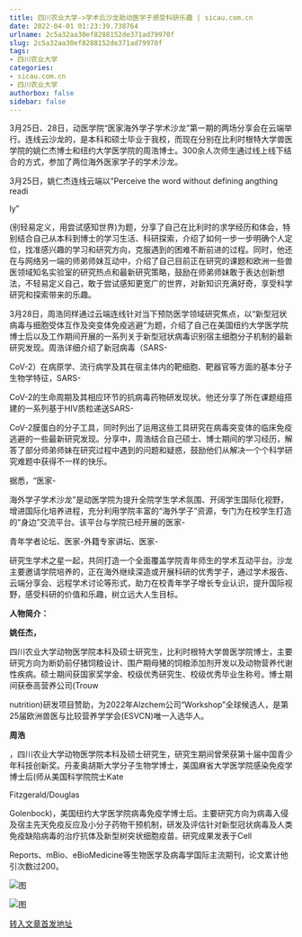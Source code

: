 ```yaml
---
title: 四川农业大学->学术云沙龙助动医学子感受科研乐趣 | sicau.com.cn
date: 2022-04-01 01:23:39.738764
urlname: 2c5a32aa30ef8288152de371ad79970f
slug: 2c5a32aa30ef8288152de371ad79970f
tags: 
- 四川农业大学
categories:
- sicau.com.cn
- 四川农业大学
authorbox: false
sidebar: false
---
```

3月25日、28日，动医学院“医家海外学子学术沙龙”第一期的两场分享会在云端举行。连线云沙龙的，是本科和硕士毕业于我校，而现在分别在比利时根特大学兽医学院的姚仁杰博士和纽约大学医学院的周浩博士。300余人次师生通过线上线下结合的方式，参加了两位海外医家学子的学术沙龙。

3月25日，姚仁杰连线云端以“Perceive the word without defining angthing readi
<!--more-->
ly”

(别轻易定义，用尝试感知世界)为题，分享了自己在比利时的求学经历和体会，特别结合自己从本科到博士的学习生活、科研探索，介绍了如何一步一步明确个人定位，找准感兴趣的学习和研究方向，克服遇到的困难不断前进的过程。同时，他还在与网络另一端的师弟师妹互动中，介绍了自己目前正在研究的课题和欧洲一些兽医领域知名实验室的研究热点和最新研究策略，鼓励在师弟师妹敢于表达创新想法，不轻易定义自己，敢于尝试感知更宽广的世界，对新知识充满好奇，享受科学研究和探索带来的乐趣。

3月28日，周浩同样通过云端连线针对当下预防医学领域研究焦点，以“新型冠状病毒与细胞受体互作及突变体免疫逃避”为题，介绍了自己在美国纽约大学医学院博士后以及工作期间开展的一系列关于新型冠状病毒识别宿主细胞分子机制的最新研究发现。周浩详细介绍了新冠病毒（SARS-

CoV-2）在病原学、流行病学及其在宿主体内的靶细胞、靶器官等方面的基本分子生物学特征，SARS-

CoV-2的生命周期及其相应环节的抗病毒药物研发现状。他还分享了所在课题组搭建的一系列基于HIV质粒递送SARS-

CoV-2膜蛋白的分子工具，同时列出了运用这些工具研究在病毒突变体的临床免疫逃避的一些最新研究发现。分享中，周浩结合自己硕士、博士期间的学习经历，解答了部分师弟师妹在研究过程中遇到的问题和疑惑，鼓励他们从解决一个个科学研究难题中获得不一样的快乐。

据悉，“医家-

海外学子学术沙龙”是动医学院为提升全院学生学术氛围、开阔学生国际化视野，增进国际化培养进程，充分利用学院丰富的“海外学子”资源，专门为在校学生打造的“身边”交流平台。该平台与学院已经开展的医家-

青年学者论坛、医家-外籍专家讲坛、医家-

研究生学术之星一起，共同打造一个全面覆盖学院青年师生的学术互动平台。沙龙主要邀请学院培养的，正在海外继续深造或开展科研的优秀学子，通过学术报告、云端分享会、远程学术讨论等形式，助力在校青年学子增长专业认识，提升国际视野，感受科研的价值和乐趣，树立远大人生目标。

**人物简介：**  

**姚任杰，**

四川农业大学动物医学院本科及硕士研究生，比利时根特大学兽医学院博士，主要研究方向为断奶前仔猪饲粮设计、围产期母猪的饲粮添加剂开发以及动物营养代谢性疾病。硕士期间获国家奖学金、校级优秀研究生、校级优秀毕业生称号。博士期间获泰高营养公司(Trouw

nutrition)研发项目赞助，为2022年Alzchem公司“Workshop”全球候选人，是第25届欧洲兽医与比较营养学学会(ESVCN)唯一入选华人。

**周浩**

，四川农业大学动物医学院本科及硕士研究生，研究生期间曾荣获第十届中国青少年科技创新奖。丹麦奥胡斯大学分子生物学博士，美国麻省大学医学院感染免疫学博士后(师从美国科学院院士Kate

Fitzgerald/Douglas

Golenbock)，美国纽约大学医学院病毒免疫学博士后。主要研究方向为病毒入侵及宿主先天免疫反应及小分子药物干预机制，研发及评估针对新型冠状病毒及人类免疫缺陷病毒的治疗抗体及新型树突状细胞疫苗。研究成果发表于Cell

Reports、mBio、eBioMedicine等生物医学及病毒学国际主流期刊，论文累计他引次数过200。

![图](https://news.sicau.edu.cn/__local/3/9F/04/333D4E182DDCEB170037C530460_476E30EA_8F582.png)

![图](https://news.sicau.edu.cn/__local/A/FE/73/B68D6481F7C517FA774973144A5_8D9B8C10_B2008.png)

[转入文章首发地址](https://news.sicau.edu.cn/info/1078/67162.htm)